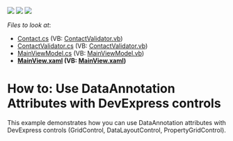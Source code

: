<!-- default badges list -->
![](https://img.shields.io/endpoint?url=https://codecentral.devexpress.com/api/v1/VersionRange/128642314/13.2.8%2B)
[![](https://img.shields.io/badge/Open_in_DevExpress_Support_Center-FF7200?style=flat-square&logo=DevExpress&logoColor=white)](https://supportcenter.devexpress.com/ticket/details/E5179)
[![](https://img.shields.io/badge/📖_How_to_use_DevExpress_Examples-e9f6fc?style=flat-square)](https://docs.devexpress.com/GeneralInformation/403183)
<!-- default badges end -->
<!-- default file list -->
*Files to look at*:

* [Contact.cs](./CS/Data/Contact.cs) (VB: [ContactValidator.vb](./VB/Data/ContactValidator.vb))
* [ContactValidator.cs](./CS/Data/ContactValidator.cs) (VB: [ContactValidator.vb](./VB/Data/ContactValidator.vb))
* [MainViewModel.cs](./CS/ViewModels/MainViewModel.cs) (VB: [MainViewModel.vb](./VB/ViewModels/MainViewModel.vb))
* **[MainView.xaml](./CS/Views/MainView.xaml) (VB: [MainView.xaml](./VB/Views/MainView.xaml))**
<!-- default file list end -->
# How to: Use DataAnnotation Attributes with DevExpress controls


<p>This example demonstrates how you can use DataAnnotation attributes with DevExpress controls (GridControl, DataLayoutControl, PropertyGridControl).</p>

<br/>



